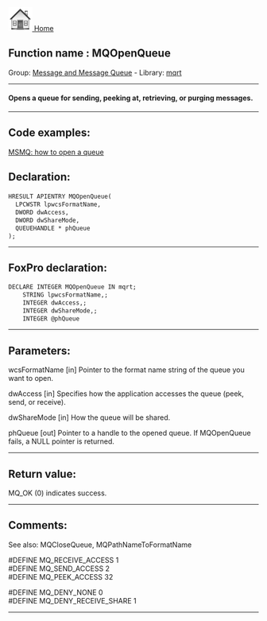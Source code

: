 [<img src="../../images/home.png"> Home ](https://github.com/VFPX/Win32API)  

## Function name : MQOpenQueue
Group: [Message and Message Queue](../../functions_group.md#Message_and_Message_Queue)  -  Library: [mqrt](../../../libraries.md#mqrt)  
***  


#### Opens a queue for sending, peeking at, retrieving, or purging messages. 
***  


## Code examples:
[MSMQ: how to open a queue](../../samples/sample_603.md)  

## Declaration:
```foxpro  
HRESULT APIENTRY MQOpenQueue(
  LPCWSTR lpwcsFormatName,
  DWORD dwAccess,
  DWORD dwShareMode,
  QUEUEHANDLE * phQueue
);  
```  
***  


## FoxPro declaration:
```foxpro  
DECLARE INTEGER MQOpenQueue IN mqrt;
	STRING lpwcsFormatName,;
	INTEGER dwAccess,;
	INTEGER dwShareMode,;
	INTEGER @phQueue  
```  
***  


## Parameters:
wcsFormatName
[in] Pointer to the format name string of the queue you want to open.

dwAccess
[in] Specifies how the application accesses the queue (peek, send, or receive).

dwShareMode
[in] How the queue will be shared.

phQueue
[out] Pointer to a handle to the opened queue. If MQOpenQueue fails, a NULL pointer is returned.
  
***  


## Return value:
MQ_OK (0) indicates success.  
***  


## Comments:
See also: MQCloseQueue, MQPathNameToFormatName   
  
#DEFINE MQ_RECEIVE_ACCESS 1  
#DEFINE MQ_SEND_ACCESS 2  
#DEFINE MQ_PEEK_ACCESS 32  
  
#DEFINE MQ_DENY_NONE 0  
#DEFINE MQ_DENY_RECEIVE_SHARE 1  
  
***  

